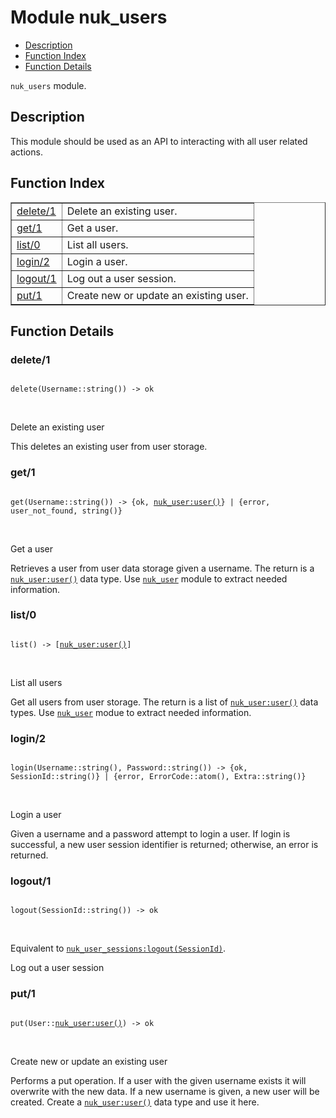 

# Module nuk_users #
* [Description](#description)
* [Function Index](#index)
* [Function Details](#functions)

`nuk_users` module.

<a name="description"></a>

## Description ##
This module should be used as an API to interacting with all user related
actions.<a name="index"></a>

## Function Index ##


<table width="100%" border="1" cellspacing="0" cellpadding="2" summary="function index"><tr><td valign="top"><a href="#delete-1">delete/1</a></td><td>Delete an existing user.</td></tr><tr><td valign="top"><a href="#get-1">get/1</a></td><td>Get a user.</td></tr><tr><td valign="top"><a href="#list-0">list/0</a></td><td>List all users.</td></tr><tr><td valign="top"><a href="#login-2">login/2</a></td><td>Login a user.</td></tr><tr><td valign="top"><a href="#logout-1">logout/1</a></td><td>Log out a user session.</td></tr><tr><td valign="top"><a href="#put-1">put/1</a></td><td>Create new or update an existing user.</td></tr></table>


<a name="functions"></a>

## Function Details ##

<a name="delete-1"></a>

### delete/1 ###

<pre><code>
delete(Username::string()) -&gt; ok
</code></pre>
<br />

Delete an existing user

This deletes an existing user from user storage.

<a name="get-1"></a>

### get/1 ###

<pre><code>
get(Username::string()) -&gt; {ok, <a href="nuk_user.md#type-user">nuk_user:user()</a>} | {error, user_not_found, string()}
</code></pre>
<br />

Get a user

Retrieves a user from user data storage given a username. The return is a
[`nuk_user:user()`](nuk_user.md#type-user) data type. Use [`nuk_user`](nuk_user.md) module to extract
needed information.

<a name="list-0"></a>

### list/0 ###

<pre><code>
list() -&gt; [<a href="nuk_user.md#type-user">nuk_user:user()</a>]
</code></pre>
<br />

List all users

Get all users from user storage. The return is a list of
[`nuk_user:user()`](nuk_user.md#type-user) data types. Use [`nuk_user`](nuk_user.md) modue to extract
needed information.

<a name="login-2"></a>

### login/2 ###

<pre><code>
login(Username::string(), Password::string()) -&gt; {ok, SessionId::string()} | {error, ErrorCode::atom(), Extra::string()}
</code></pre>
<br />

Login a user

Given a username and a password attempt to login a user. If login is
successful, a new user session identifier is returned; otherwise, an error
is returned.

<a name="logout-1"></a>

### logout/1 ###

<pre><code>
logout(SessionId::string()) -&gt; ok
</code></pre>
<br />

Equivalent to [`nuk_user_sessions:logout(SessionId)`](nuk_user_sessions.md#logout-1).

Log out a user session

<a name="put-1"></a>

### put/1 ###

<pre><code>
put(User::<a href="nuk_user.md#type-user">nuk_user:user()</a>) -&gt; ok
</code></pre>
<br />

Create new or update an existing user

Performs a put operation. If a user with the given username exists it will
overwrite with the new data. If a new username is given, a new user will be
created. Create a [`nuk_user:user()`](nuk_user.md#type-user) data type and use it here.

